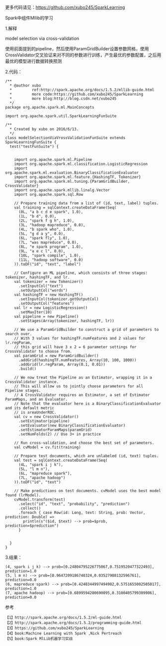 
更多代码请见：https://github.com/xubo245/SparkLearning

Spark中组件Mllib的学习

1.解释

model selection via cross-validation

使用前面提到的pipeline，然后使用ParamGridBuilder设置参数网格，使用CrossValidator交叉验证来对不同的参数进行训练，产生最优的参数配置，之后用最优的模型进行数据转换预测


2.代码：
	
	/**
	  * @author xubo
	  *         ref:http://spark.apache.org/docs/1.5.2/mllib-guide.html
	  *         more code:https://github.com/xubo245/SparkLearning
	  *         more blog:http://blog.csdn.net/xubo245
	  */
	package org.apache.spark.ml.MainConcepts
	
	import org.apache.spark.util.SparkLearningFunSuite
	
	/**
	  * Created by xubo on 2016/6/13.
	  */
	class modelSelectionViaVrossValidationFunSuite extends SparkLearningFunSuite {
	  test("testFunSuite") {
	
	
	    import org.apache.spark.ml.Pipeline
	    import org.apache.spark.ml.classification.LogisticRegression
	    import org.apache.spark.ml.evaluation.BinaryClassificationEvaluator
	    import org.apache.spark.ml.feature.{HashingTF, Tokenizer}
	    import org.apache.spark.ml.tuning.{ParamGridBuilder, CrossValidator}
	    import org.apache.spark.mllib.linalg.Vector
	    import org.apache.spark.sql.Row
	
	    // Prepare training data from a list of (id, text, label) tuples.
	    val training = sqlContext.createDataFrame(Seq(
	      (0L, "a b c d e spark", 1.0),
	      (1L, "b d", 0.0),
	      (2L, "spark f g h", 1.0),
	      (3L, "hadoop mapreduce", 0.0),
	      (4L, "b spark who", 1.0),
	      (5L, "g d a y", 0.0),
	      (6L, "spark fly", 1.0),
	      (7L, "was mapreduce", 0.0),
	      (8L, "e spark program", 1.0),
	      (9L, "a e c l", 0.0),
	      (10L, "spark compile", 1.0),
	      (11L, "hadoop software", 0.0)
	    )).toDF("id", "text", "label")
	
	    // Configure an ML pipeline, which consists of three stages: tokenizer, hashingTF, and lr.
	    val tokenizer = new Tokenizer()
	      .setInputCol("text")
	      .setOutputCol("words")
	    val hashingTF = new HashingTF()
	      .setInputCol(tokenizer.getOutputCol)
	      .setOutputCol("features")
	    val lr = new LogisticRegression()
	      .setMaxIter(10)
	    val pipeline = new Pipeline()
	      .setStages(Array(tokenizer, hashingTF, lr))
	
	    // We use a ParamGridBuilder to construct a grid of parameters to search over.
	    // With 3 values for hashingTF.numFeatures and 2 values for lr.regParam,
	    // this grid will have 3 x 2 = 6 parameter settings for CrossValidator to choose from.
	    val paramGrid = new ParamGridBuilder()
	      .addGrid(hashingTF.numFeatures, Array(10, 100, 1000))
	      .addGrid(lr.regParam, Array(0.1, 0.01))
	      .build()
	
	    // We now treat the Pipeline as an Estimator, wrapping it in a CrossValidator instance.
	    // This will allow us to jointly choose parameters for all Pipeline stages.
	    // A CrossValidator requires an Estimator, a set of Estimator ParamMaps, and an Evaluator.
	    // Note that the evaluator here is a BinaryClassificationEvaluator and its default metric
	    // is areaUnderROC.
	    val cv = new CrossValidator()
	      .setEstimator(pipeline)
	      .setEvaluator(new BinaryClassificationEvaluator)
	      .setEstimatorParamMaps(paramGrid)
	      .setNumFolds(2) // Use 3+ in practice
	
	    // Run cross-validation, and choose the best set of parameters.
	    val cvModel = cv.fit(training)
	
	    // Prepare test documents, which are unlabeled (id, text) tuples.
	    val test = sqlContext.createDataFrame(Seq(
	      (4L, "spark i j k"),
	      (5L, "l m n"),
	      (6L, "mapreduce spark"),
	      (7L, "apache hadoop")
	    )).toDF("id", "text")
	
	    // Make predictions on test documents. cvModel uses the best model found (lrModel).
	    cvModel.transform(test)
	      .select("id", "text", "probability", "prediction")
	      .collect()
	      .foreach { case Row(id: Long, text: String, prob: Vector, prediction: Double) =>
	        println(s"($id, $text) --> prob=$prob, prediction=$prediction")
	      }
	
	
	  }
	}



3.结果：

	(4, spark i j k) --> prob=[0.24804795226775067,0.7519520477322493], prediction=1.0
	(5, l m n) --> prob=[0.9647209186740324,0.03527908132596761], prediction=0.0
	(6, mapreduce spark) --> prob=[0.4248344997494982,0.5751655002505017], prediction=1.0
	(7, apache hadoop) --> prob=[0.6899594200690095,0.3100405799309906], prediction=0.0


参考

	【1】http://spark.apache.org/docs/1.5.2/ml-guide.html
	【2】http://spark.apache.org/docs/1.5.2/programming-guide.html
	【3】https://github.com/xubo245/SparkLearning
	【4】book:Machine Learning with Spark ,Nick Pertreach
    【5】book:Spark MlLib机器学习实战
